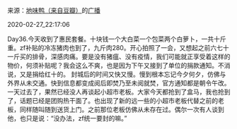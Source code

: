 来源：[地味鸭（来自豆瓣）](https://www.douban.com/people/47513232/)的[广播](https://www.douban.com/people/47513232/status/2836836135/)


2020-02-27_22:17:06


Day36.今天收到了惠民套餐。十块钱一个大白菜一个包菜两个白萝卜，一共十斤重。zf补贴的冷冻猪肉也到了，九斤肉280。开心拍照了一会，又想起之前六七十一斤买的排骨，深感肉痛。要是没有猪瘟、没有疫情，我们可能就正享受着这样的物价，何须补贴呢？我会这么不爽，也是因为下午又接到了单位的捐款通知。不消说，又是捐给红十的。
封城后的时间又快又慢。慢到根本忘记今夕何夕，仿佛与外界从未交通。快到信息都变成阅后即焚乃至未阅就焚，官方通知都是朝令午改。一天过去了，果然已经没人再谈起小超市老板。大家今天都抢到了盒马，我也抢到了，话题已经是团购热干面了。也出现了新的远一些的小超市老板代替之前的老板，同样随叫随到送货上门。之前那位老板仿佛从未存在过。偶尔一次有人谈到他，也只是说：“没办法，zf统一要封的嘛。”
